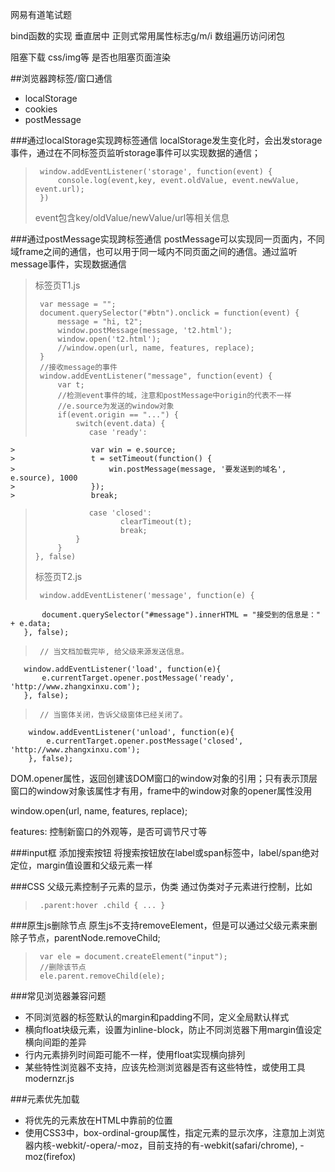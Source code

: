 网易有道笔试题

bind函数的实现
垂直居中
正则式常用属性标志g/m/i
数组遍历访问闭包

阻塞下载 css/img等 是否也阻塞页面渲染

##浏览器跨标签/窗口通信
* localStorage
* cookies
* postMessage

###通过localStorage实现跨标签通信
localStorage发生变化时，会出发storage事件，通过在不同标签页监听storage事件可以实现数据的通信；
>      window.addEventListener('storage', function(event) {
>          console.log(event,key, event.oldValue, event.newValue, event.url);
>      })
> event包含key/oldValue/newValue/url等相关信息

###通过postMessage实现跨标签通信
postMessage可以实现同一页面内，不同域frame之间的通信，也可以用于同一域内不同页面之间的通信。通过监听message事件，实现数据通信
> 标签页T1.js
> 
>      var message = "";
>      document.querySelector("#btn").onclick = function(event) {
>          message = "hi, t2";
>          window.postMessage(message, 't2.html');
>          window.open('t2.html');
>          //window.open(url, name, features, replace);
>      }
>      //接收message的事件
>      window.addEventListener("message", function(event) {
>          var t;
>          //检测event事件的域，注意和postMessage中origin的代表不一样
>          //e.source为发送的window对象
>          if(event.origin == "...") {
>              switch(event.data) {
>                 case 'ready': 
	>                 var win = e.source;
	>                 t = setTimeout(function() {
	>                     win.postMessage(message, '要发送到的域名', e.source), 1000
	>                 });
	>                 break;
>                 case 'closed': 
> 						 clearTimeout(t);
> 						 break;
>              }
>          }
>     }, false)
> 标签页T2.js
> 
>      window.addEventListener('message', function(e) {
           document.querySelector("#message").innerHTML = "接受到的信息是：" + e.data;
       }, false);
>      // 当文档加载完毕, 给父级来源发送信息。
       window.addEventListener('load', function(e){
           e.currentTarget.opener.postMessage('ready',    'http://www.zhangxinxu.com');
       }, false);
>      // 当窗体关闭，告诉父级窗体已经关闭了。
		window.addEventListener('unload', function(e){
    		e.currentTarget.opener.postMessage('closed', 'http://www.zhangxinxu.com');
		}, false);
		
DOM.opener属性，返回创建该DOM窗口的window对象的引用；只有表示顶层窗口的window对象该属性才有用，frame中的window对象的opener属性没用

window.open(url, name, features, replace);

features: 控制新窗口的外观等，是否可调节尺寸等

###input框 添加搜索按钮
将搜索按钮放在label或span标签中，label/span绝对定位，margin值设置和父级元素一样

###CSS 父级元素控制子元素的显示，伪类
通过伪类对子元素进行控制，比如
>      .parent:hover .child { ... }

###原生js删除节点
原生js不支持removeElement，但是可以通过父级元素来删除子节点，parentNode.removeChild;
>      var ele = document.createElement("input");
>      //删除该节点
>      ele.parent.removeChild(ele);

###常见浏览器兼容问题
* 不同浏览器的标签默认的margin和padding不同，定义全局默认样式
* 横向float块级元素，设置为inline-block，防止不同浏览器下用margin值设定横向间距的差异
* 行内元素排列时间距可能不一样，使用float实现横向排列
* 某些特性浏览器不支持，应该先检测浏览器是否有这些特性，或使用工具modernzr.js

###元素优先加载
* 将优先的元素放在HTML中靠前的位置
* 使用CSS3中，box-ordinal-group属性，指定元素的显示次序，注意加上浏览器内核-webkit/-opera/-moz，目前支持的有-webkit(safari/chrome), -moz(firefox)

###


